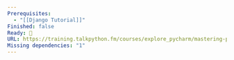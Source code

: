 ```yaml
---
Prerequisites:
  - "[[Django Tutorial]]"
Finished: false
Ready: 🔘
URL: https://training.talkpython.fm/courses/explore_pycharm/mastering-pycharm-ide
Missing dependencies: "1"
---
```

